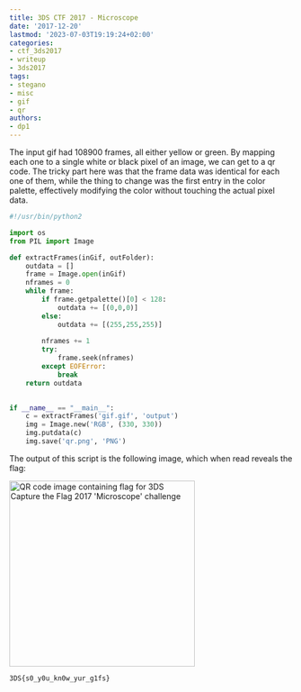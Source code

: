 ```yaml
---
title: 3DS CTF 2017 - Microscope
date: '2017-12-20'
lastmod: '2023-07-03T19:19:24+02:00'
categories:
- ctf_3ds2017
- writeup
- 3ds2017
tags:
- stegano
- misc
- gif
- qr
authors:
- dp1
---
```


The input gif had 108900 frames, all either yellow or green. By mapping each one to a single white or black pixel of an image, we can get to a qr code.
The tricky part here was that the frame data was identical for each one of them, while the thing to change was the first entry in the color palette, effectively modifying the color without touching the actual pixel data.

```python
#!/usr/bin/python2

import os
from PIL import Image

def extractFrames(inGif, outFolder):
	outdata = []
	frame = Image.open(inGif)
	nframes = 0
	while frame:
		if frame.getpalette()[0] < 128:
			outdata += [(0,0,0)]
		else:
			outdata += [(255,255,255)]
		
		nframes += 1
		try:
			frame.seek(nframes)
		except EOFError:
			break
	return outdata
    

if __name__ == "__main__":
	c = extractFrames('gif.gif', 'output')
	img = Image.new('RGB', (330, 330))
	img.putdata(c)
	img.save('qr.png', 'PNG')

```

The output of this script is the following image, which when read reveals the flag:

<img class="img-responsive" src="{{ site-url }}/assets/3dsctf2017/qr.png" alt="QR code image containing flag for 3DS Capture the Flag 2017 'Microscope' challenge" width="330" height="330">

```bash
3DS{s0_y0u_kn0w_yur_g1fs}
```

